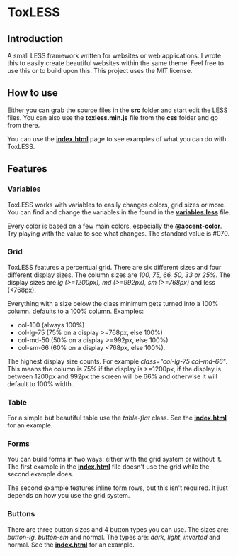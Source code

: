 # ToxLESS
## Introduction
A small LESS framework written for websites or web applications. I wrote this to easily create beautiful websites within the same theme. Feel free to use this or to build upon this. This project uses the MIT license.

## How to use
Either you can grab the source files in the **src** folder and start edit the LESS files. You can also use the **toxless.min.js** file from the **css** folder and go from there.

You can use the **<a href="https://github.com/ToxSickProductions/ToxLESS/blob/master/index.html">index.html</a>** page to see examples of what you can do with ToxLESS.

## Features
### Variables
ToxLESS works with variables to easily changes colors, grid sizes or more. You can find and change the variables in the found in the **<a href="https://github.com/ToxSickProductions/ToxLESS/blob/master/src/variables.less">variables.less</a>** file.

Every color is based on a few main colors, especially the **@accent-color**. Try playing with the value to see what changes. The standard value is #070.
### Grid
ToxLESS features a percentual grid. There are six different sizes and four different display sizes. The column sizes are *100, 75, 66, 50, 33 or 25%*. The display sizes are *lg (>=1200px), md (>=992px), sm (>=768px)* and less (<768px).

Everything with a size below the class minimum gets turned into a 100% column. defaults to a 100% column. Examples:

* col-100 (always 100%)
* col-lg-75 (75% on a display >=768px, else 100%)
* col-md-50 (50% on a display >=992px, else 100%)
* col-sm-66 (60% on a display <768px, else 100%).

The highest display size counts. For example *class="col-lg-75 col-md-66"*. This means the column is 75% if the display is >=1200px, if the display is between 1200px and 992px the screen will be 66% and otherwise it will default to 100% width.

### Table
For a simple but beautiful table use the *table-flat* class. See the **<a href="https://github.com/ToxSickProductions/ToxLESS/blob/master/index.html">index.html</a>** for an example.

### Forms
You can build forms in two ways: either with the grid system or without it. The first example in the **<a href="https://github.com/ToxSickProductions/ToxLESS/blob/master/index.html">index.html</a>** file doesn't use the grid while the second example does.

The second example features inline form rows, but this isn't required. It just depends on how you use the grid system.

### Buttons
There are three button sizes and 4 button types you can use. The sizes are: *button-lg*, *button-sm* and normal. The types are: *dark*, *light*, *inverted* and normal. See the **<a href="https://github.com/ToxSickProductions/ToxLESS/blob/master/index.html">index.html</a>** for an example.
